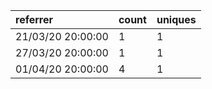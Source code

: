 | referrer          | count | uniques |
| :---------------- | :---- | :------ |
| 21/03/20 20:00:00 | 1     | 1       |
| 27/03/20 20:00:00 | 1     | 1       |
| 01/04/20 20:00:00 | 4     | 1       |